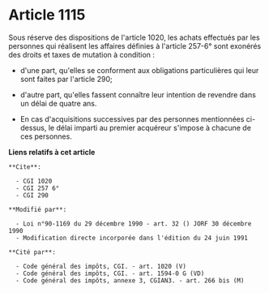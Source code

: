 # Article 1115

Sous réserve des dispositions de l'article 1020, les achats effectués par les personnes qui réalisent les affaires définies à
l'article 257-6° sont exonérés des droits et taxes de mutation à condition :

- d'une part, qu'elles se conforment aux obligations particulières qui leur sont faites par l'article 290;

- d'autre part, qu'elles fassent connaître leur intention de revendre dans un délai de quatre ans.

- En cas d'acquisitions successives par des personnes mentionnées ci-dessus, le délai imparti au premier acquéreur s'impose à
chacune de ces personnes.

**Liens relatifs à cet article**

	**Cite**:

	  - CGI 1020
	  - CGI 257 6°
	  - CGI 290

	**Modifié par**:

	  - Loi n°90-1169 du 29 décembre 1990 - art. 32 () JORF 30 décembre 1990
	  - Modification directe incorporée dans l'édition du 24 juin 1991

	**Cité par**:

	  - Code général des impôts, CGI. - art. 1020 (V)
	  - Code général des impôts, CGI. - art. 1594-0 G (VD)
	  - Code général des impôts, annexe 3, CGIAN3. - art. 266 bis (M)
